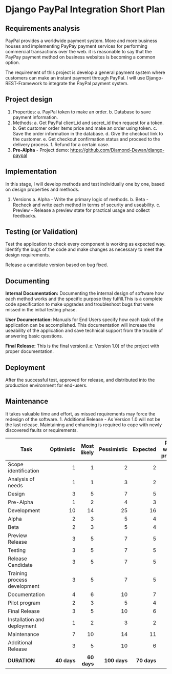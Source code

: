 # Django PayPal Integration Short Plan

## Requirements analysis

PayPal provides a worldwide payment system. More and more business houses and implementing PayPay payment services for performing commercial transactions over the web. it is reasonable to say that the PayPay payment method on business websites is becoming a common option.  

The requirement of this project is develop a general payment system where customers can make an instant payment through PayPal. I will use Django-REST-Framework to integrate the PayPal payment system.

## Project design

1. Properties:
    a. PayPal token to make an order. 
    b. Database to save payment information.
2. Methods:
    a. Get PayPal client_id and secret_id then request for a token.
    b. Get customer order items price and make an order using token.
    c. Save the order information in the database.
    d. Give the checkout link to the customer. 
    e. Get checkout confirmation status and proceed to the delivery process.
    f. Refund for a certain case.
3. **Pre-Alpha** - Project demo: https://github.com/Diamond-Dewan/django-paypal

## Implementation

In this stage, I will develop methods and test individually one by one, based on design properties and methods.
1. Versions
    a. Alpha - Write the primary logic of methods.
    b. Beta - Recheck and write each method in terms of security and useability.
    c. Preview - Release a preview state for practical usage and collect feedbacks.

## Testing (or Validation)

Test the application to check every component is working as expected way. Identify the bugs of the code and make changes as necessary to meet the design requirements.

Release a candidate version based on bug fixed.

## Documenting

**Internal Documentation:**
    Documenting the internal design of software how each method works and the specific purpose they fulfill.This is a complete code specification to make upgrades and troubleshoot bugs that were missed in the initial testing phase.

**User Documentation:**
    Manuals for End Users specify how each task of the application can be accomplished. This documentation will increase the useability of the application and save technical support from the trouble of answering basic questions.
    
**Final Release:** 
    This is the final version(i.e: Version 1.0) of the project with proper documentation.

## Deployment

After the successful test, approved for release, and distributed into the production environment for end-users. 

## Maintenance

It takes valuable time and effort, as missed requirements may force the redesign of the software.
    1. Additional Release - As Version 1.0 will not be the last release. Maintaining and enhancing is required to cope with newly discovered faults or requirements. 

| Task                         |  Optimistic | Most likely |  Pessimistic |    Expected | Parallel with the previous |
| ---------------------------- | ----------: | ----------: | -----------: | ----------: | -------------------------: |
| Scope identification         |           1 |           1 |            2 |           2 |                          0 |
| Analysis of needs            |           1 |           1 |            3 |           2 |                          0 |
| Design                       |           3 |           5 |            7 |           5 |                          0 |
| Pre-Alpha                    |           1 |           2 |            4 |           3 |                          1 |
| Development                  |          10 |          14 |           25 |          16 |                          0 |
| Alpha                        |           2 |           3 |            5 |           4 |                          0 |
| Beta                         |           2 |           3 |            5 |           4 |                          0 |
| Preview Release              |           3 |           5 |            7 |           5 |                          0 |
| Testing                      |           3 |           5 |            7 |           5 |                          0 |
| Release Candidate            |           3 |           5 |            7 |           5 |                          1 |
| Training process development |           3 |           5 |            7 |           5 |                          1 |
| Documentation                |           4 |           6 |           10 |           7 |                          1 |
| Pilot program                |           2 |           3 |            5 |           4 |                          1 |
| Final Release                |           3 |           5 |           10 |           6 |                          0 |
| Installation and deployment  |           1 |           2 |            3 |           2 |                          0 |
| Maintenance                  |           7 |          10 |           14 |          11 |                          0 |
| Additional Release           |           3 |           5 |           10 |           6 |                          0 |
| **DURATION**                 | **40 days** | **60 days** | **100 days** | **70 days** |                            |
